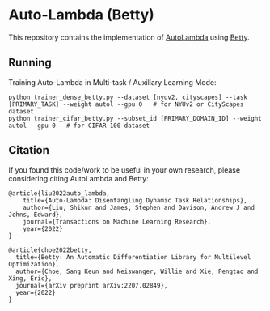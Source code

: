 # Auto-Lambda (Betty)
This repository contains the implementation of [AutoLambda](https://github.com/lorenmt/auto-lambda) using [Betty](https://github.com/leopard-ai/betty).

## Running
Training Auto-Lambda in Multi-task / Auxiliary Learning Mode:
```
python trainer_dense_betty.py --dataset [nyuv2, cityscapes] --task [PRIMARY_TASK] --weight autol --gpu 0   # for NYUv2 or CityScapes dataset
python trainer_cifar_betty.py --subset_id [PRIMARY_DOMAIN_ID] --weight autol --gpu 0   # for CIFAR-100 dataset
```



## Citation
If you found this code/work to be useful in your own research, please considering citing AutoLambda and Betty:

```
@article{liu2022auto_lambda,
    title={Auto-Lambda: Disentangling Dynamic Task Relationships},
    author={Liu, Shikun and James, Stephen and Davison, Andrew J and Johns, Edward},
    journal={Transactions on Machine Learning Research},
    year={2022}
}

@article{choe2022betty,
  title={Betty: An Automatic Differentiation Library for Multilevel Optimization},
  author={Choe, Sang Keun and Neiswanger, Willie and Xie, Pengtao and Xing, Eric},
  journal={arXiv preprint arXiv:2207.02849},
  year={2022}
}
```